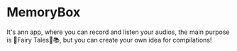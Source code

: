 # MemoryBox
It's ann app, where you can record and listen your audios, the main purpose is 🧞Fairy Tales🧞📚, but you can create your own idea for compilations!